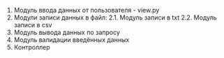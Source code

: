 1. Модуль ввода данных от пользователя - view.py
2. Модули записи данных в файл:
   2.1. Модуль записи в txt
   2.2. Модуль записи в csv
3. Модуль вывода данных по запросу
4. Модуль валидации введённых данных
5. Контроллер